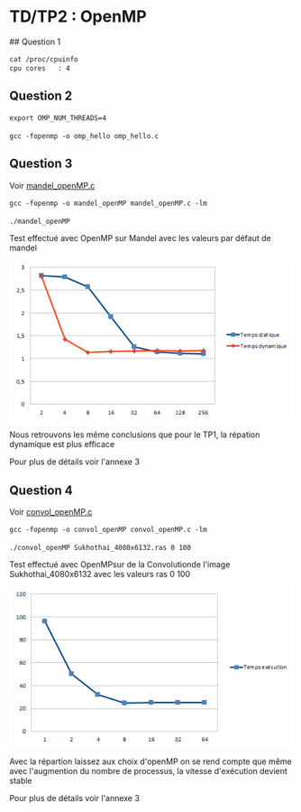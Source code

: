 # TD/TP2 : OpenMP

## Question 1

```
cat /proc/cpuinfo  
cpu cores	: 4
```

## Question 2

```
export OMP_NUM_THREADS=4

gcc -fopenmp -o omp_hello omp_hello.c 
```

## Question 3

Voir [mandel_openMP.c](src/mandel_openMP.c)

```
gcc -fopenmp -o mandel_openMP mandel_openMP.c -lm

./mandel_openMP
```

Test effectué avec OpenMP sur Mandel avec les valeurs par défaut de mandel

![Courbe mandel](graphique/courbe_mandel.jpg)

Nous retrouvons les même conclusions que pour le TP1, la répation dynamique est plus efficace

Pour plus de détails voir l'annexe 3


## Question 4

Voir [convol_openMP.c](src/convol_openMP.c)

```
gcc -fopenmp -o convol_openMP convol_openMP.c -lm

./convol_openMP Sukhothai_4080x6132.ras 0 100
```

Test effectué avec OpenMPsur de la Convolutionde l'image Sukhothai_4080x6132 avec les valeurs ras 0 100

![Courbe convolution](graphique/courbe_convol.jpg)

Avec la répartion laissez aux choix d'openMP on se rend compte que même avec l'augmention du nombre de processus, la vitesse d'exécution devient stable

Pour plus de détails voir l'annexe 3